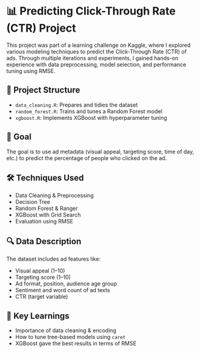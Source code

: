 # 📊 Predicting Click-Through Rate (CTR) Project
This project was part of a learning challenge on Kaggle, where I explored various modeling techniques to predict the Click-Through Rate (CTR) of ads. Through multiple iterations and experiments, I gained hands-on experience with data preprocessing, model selection, and performance tuning using RMSE. 

## 📁 Project Structure
- `data_cleaning.R`: Prepares and tidies the dataset
- `random_forest.R`: Trains and tunes a Random Forest model
- `xgboost.R`: Implements XGBoost with hyperparameter tuning

## 📌 Goal
The goal is to use ad metadata (visual appeal, targeting score, time of day, etc.) to predict the percentage of people who clicked on the ad.

## 🛠️ Techniques Used
- Data Cleaning & Preprocessing
- Decision Tree
- Random Forest & Ranger
- XGBoost with Grid Search
- Evaluation using RMSE

## 🔍 Data Description
The dataset includes ad features like:
- Visual appeal (1–10)
- Targeting score (1–10)
- Ad format, position, audience age group
- Sentiment and word count of ad texts
- CTR (target variable)

## 🧠 Key Learnings
- Importance of data cleaning & encoding
- How to tune tree-based models using `caret`
- XGBoost gave the best results in terms of RMSE
